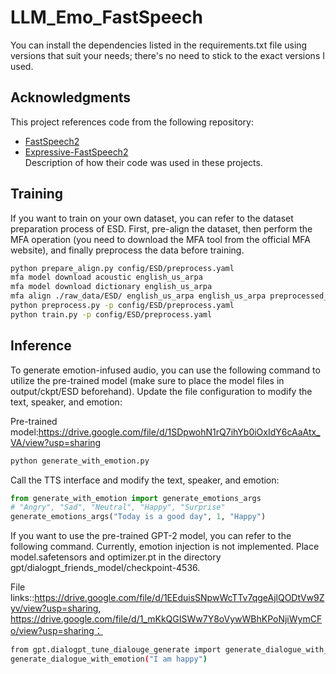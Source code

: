 # LLM_Emo_FastSpeech
You can install the dependencies listed in the requirements.txt file using versions that suit your needs; there's no need to stick to the exact versions I used.
## Acknowledgments
This project references code from the following repository:
- [FastSpeech2](https://github.com/ming024/FastSpeech2)
- [Expressive-FastSpeech2](https://github.com/keonlee9420/Expressive-FastSpeech2)  
  Description of how their code was used in these projects.

## Training
If you want to train on your own dataset, you can refer to the dataset preparation process of ESD. First, pre-align the dataset, then perform the MFA operation (you need to download the MFA tool from the official MFA website), and finally preprocess the data before training.

```bash
python prepare_align.py config/ESD/preprocess.yaml
mfa model download acoustic english_us_arpa
mfa model download dictionary english_us_arpa
mfa align ./raw_data/ESD/ english_us_arpa english_us_arpa preprocessed_data/ESD/TextGrid
python preprocess.py -p config/ESD/preprocess.yaml
python train.py -p config/ESD/preprocess.yaml
```
## Inference
To generate emotion-infused audio, you can use the following command to utilize the pre-trained model (make sure to place the model files in output/ckpt/ESD beforehand). Update the file configuration to modify the text, speaker, and emotion:

Pre-trained model:https://drive.google.com/file/d/1SDpwohN1rQ7ihYb0iOxIdY6cAaAtx_VA/view?usp=sharing
```bash
python generate_with_emotion.py
```
Call the TTS interface and modify the text, speaker, and emotion:
```python
from generate_with_emotion import generate_emotions_args
# "Angry", "Sad", "Neutral", "Happy", "Surprise"
generate_emotions_args("Today is a good day", 1, "Happy")
```
If you want to use the pre-trained GPT-2 model, you can refer to the following command. Currently, emotion injection is not implemented. Place model.safetensors and optimizer.pt in the directory gpt/dialogpt_friends_model/checkpoint-4536.

File links::https://drive.google.com/file/d/1EEduisSNpwWcTTv7qgeAjlQODtVw9Zyv/view?usp=sharing, https://drive.google.com/file/d/1_mKkQGISWw7Y8oVywWBhKPoNjiWymCFo/view?usp=sharing：
```bash
from gpt.dialogpt_tune_dialouge_generate import generate_dialogue_with_emotion
generate_dialogue_with_emotion("I am happy")
```